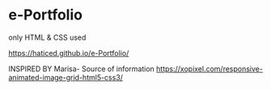 # e-Portfolio
only HTML & CSS used

https://haticed.github.io/e-Portfolio/

INSPIRED BY Marisa- Source of information https://xopixel.com/responsive-animated-image-grid-html5-css3/
